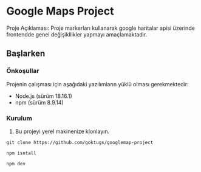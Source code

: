 # Google Maps Project

Proje Açıklaması: Proje markerları kullanarak google haritalar apisi üzerinde frontendde genel değişikllikler yapmayı amaçlamaktadır.

## Başlarken

### Önkoşullar

Projenin çalışması için aşağıdaki yazılımların yüklü olması gerekmektedir:

- Node.js (sürüm 18.16.1)
- npm (sürüm 8.9.14)

### Kurulum

1. Bu projeyi yerel makinenize klonlayın.

```shell
git clone https://github.com/goktugs/googlemap-project
```

```shell
npm isntall
```

```shell
npm dev
```
